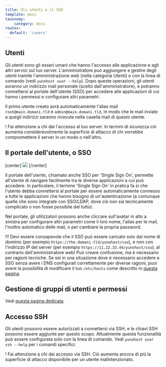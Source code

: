 ```yaml
---
title: Gli utenti e il SSO
template: docs
taxonomy:
    category: docs
routes:
  default: '/users'
---
```


## Utenti

Gli utenti sono gli esseri umani che hanno l'accesso alle applicazione e agli altri servizi sul tuo server. L'amministratore può aggiungere e gestire degli utenti tramite l'amministrazione web (nella categoria Utenti) o con la linea di comando (vedi `yunohost user --help`). Dopo queste operazioni, gli utenti avranno un indirizzo mail personale (scelto dall'amministratore), e potranno connettersi al portale dell'utente (SSO) per accedere alle applicazioni di cui hanno i permessi e configurare altri parametri.

Il primo utente creato avrà automaticamente l'alias mail `root@main.domani.tld` e `admin@main.domani.tld`, in modo che le mail inviate a quegli indirizzi saranno ricevute nella casella mail di questo utente.

! Fai attenzione a chi dai l'accesso al tuo server. In termini di sicurezza ciò aumenta considerevolmente la superficie di attacco di chi vorrebbe compromettere il server in un modo o nell'altro.

## Il portale dell'utente, o SSO

[center]
![](/img/user_panel.jpg)
[/center]

Il portale dell'utente, chiamato anche SSO per 'Single Sign On', permette all'utente di navigare facilmente tra le diverse applicazioni a cui può accedere. In particolare, il termine 'Single Sign On' in pratica fa sì che l'utente debba connettersi al portale per essere automaticamente connesso a tutte le applicazioni che hanno bisogno di un'autenticazione (a comunque quelle che sono integrate con SSO/LDAP, dove ciò non sia tecnicamente complicato o non fosse possibile del tutto).

Nel portale, gli utilizzatori possono anche cliccare sull'avatar in alto a sinistra per configurare altri parametri come il loro nome, l'alias per le mail, l'inoltro automatico delle mail, o per cambiare la propria password.

!!! Devi essere consapevole che il SSO può essere caricato solo dal nome di dominio (per esempio `https://the.domani.tld/yunohost/sso`), e non con l'indirizzo IP del server (per esempio `https://11.22.33.44/yunohost/sso`), al contrario dell'amministratore web! Può creare confusione, ma è necessario per ragioni tecniche. Se sei in una situazione dove è necessario accedere a SSO senza avere i DNS configurati correttamente per diverse ragioni, puoi avere la possibilità di modificare il tuo `/etc/hosts` come descritto in [questa pagina](/administer/tutorials/domains/dns_local_network).

## Gestione di gruppi di utenti e permessi

Vedi [questa pagina dedicata](/groups_and_permissions).

## Accesso SSH

Gli utenti possono essere autorizzati a connettersi via SSH, e le chiavi SSH possono essere aggiunte per questo scopo. Attualmente questa funzionalità può essere configurata solo con la linea di comando. Vedi `yunohost user ssh --help` per i comandi specifici.

! Fai attenzione a chi dai accesso via SSH. Ciò aumenta ancora di più la superficie di attacco disponibile per un utente malintenzionato.
